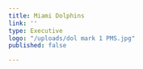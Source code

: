 ```yaml
---
title: Miami Dolphins
link: ''
type: Executive
logo: "/uploads/dol mark 1 PMS.jpg"
published: false

---
```

